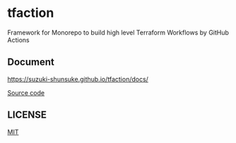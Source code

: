 # tfaction

Framework for Monorepo to build high level Terraform Workflows by GitHub Actions

## Document

https://suzuki-shunsuke.github.io/tfaction/docs/

[Source code](https://github.com/suzuki-shunsuke/tfaction-docs)



## LICENSE

[MIT](LICENSE)
